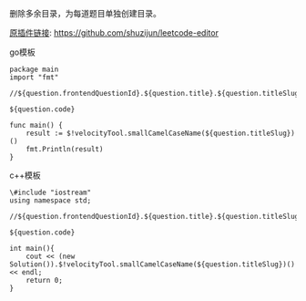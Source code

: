 删除多余目录，为每道题目单独创建目录。

[原插件链接](https://github.com/shuzijun/leetcode-editor):
<https://github.com/shuzijun/leetcode-editor>


go模板

```
package main
import "fmt"

//${question.frontendQuestionId}.${question.title}.${question.titleSlug}

${question.code}

func main() {
    result := $!velocityTool.smallCamelCaseName(${question.titleSlug})()
    fmt.Println(result)
}
```


c++模板

```
\#include "iostream"
using namespace std;

//${question.frontendQuestionId}.${question.title}.${question.titleSlug}

${question.code}

int main(){
    cout << (new Solution()).$!velocityTool.smallCamelCaseName(${question.titleSlug})() << endl;
    return 0;
}
```

